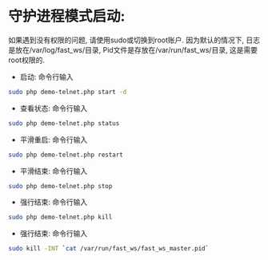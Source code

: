# 守护进程模式启动:
如果遇到没有权限的问题, 请使用sudo或切换到root账户. 因为默认的情况下, 日志是放在/var/log/fast_ws/目录, Pid文件是存放在/var/run/fast_ws/目录, 这是需要root权限的.

- 启动: 命令行输入
```bash
sudo php demo-telnet.php start -d
```
- 查看状态: 命令行输入
```bash
sudo php demo-telnet.php status
```
- 平滑重启: 命令行输入
```bash
sudo php demo-telnet.php restart
```
- 平滑结束: 命令行输入
```bash
sudo php demo-telnet.php stop
```
- 强行结束: 命令行输入
```bash
sudo php demo-telnet.php kill
```
- 强行结束: 命令行输入
```bash
sudo kill -INT `cat /var/run/fast_ws/fast_ws_master.pid`
```